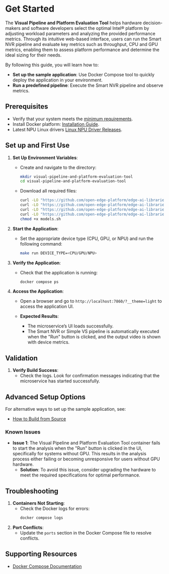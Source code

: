 # Get Started

The **Visual Pipeline and Platform Evaluation Tool** helps hardware decision-makers and software developers select the optimal Intel® platform by adjusting workload parameters and analyzing the provided performance metrics. Through its intuitive web-based interface, users can run the Smart NVR pipeline and evaluate key metrics such as throughput, CPU and GPU metrics, enabling them to assess platform performance and determine the ideal sizing for their needs.

By following this guide, you will learn how to:
- **Set up the sample application**: Use Docker Compose tool to quickly deploy the application in your environment.
- **Run a predefined pipeline**: Execute the Smart NVR pipeline and observe metrics.


## Prerequisites
- Verify that your system meets the [minimum requirements](./system-requirements.md).
- Install Docker platform: [Installation Guide](https://docs.docker.com/get-docker/).
- Latest NPU Linux drivers [Linux NPU Driver Releases](https://github.com/intel/linux-npu-driver/releases).


## Set up and First Use

1. **Set Up Environment Variables**:
   - Create and navigate to the directory:
     ```bash
     mkdir visual-pipeline-and-platform-evaluation-tool
     cd visual-pipeline-and-platform-evaluation-tool
     ```
    - Download all required files:
      ```bash
      curl -LO "https://github.com/open-edge-platform/edge-ai-libraries/raw/refs/heads/main/tools/visual-pipeline-and-platform-evaluation-tool/setup_env.sh"
      curl -LO "https://github.com/open-edge-platform/edge-ai-libraries/raw/refs/heads/main/tools/visual-pipeline-and-platform-evaluation-tool/compose.yml"
      curl -LO "https://github.com/open-edge-platform/edge-ai-libraries/raw/refs/heads/main/tools/visual-pipeline-and-platform-evaluation-tool/Makefile"
      curl -LO "https://github.com/open-edge-platform/edge-ai-libraries/raw/refs/heads/main/tools/visual-pipeline-and-platform-evaluation-tool/models.sh"
      chmod +x models.sh
      ```

2. **Start the Application**:
    - Set the appropriate device type (CPU, GPU, or NPU) and run the following command:
      ```bash
      make run DEVICE_TYPE=<CPU/GPU/NPU>
      ```

3. **Verify the Application**:
    - Check that the application is running:
      ```bash
      docker compose ps
      ```

4. **Access the Application**:
    - Open a browser and go to `http://localhost:7860/?__theme=light` to access the application UI.

    - **Expected Results**:
      - The microservice’s UI loads successfully.
      - The Smart NVR or Simple VS pipeline is automatically executed when the "Run" button is clicked, and the output video is shown with device metrics.


## Validation

1. **Verify Build Success**:
   - Check the logs. Look for confirmation messages indicating that the microservice has started successfully.


## Advanced Setup Options

For alternative ways to set up the sample application, see:

- [How to Build from Source](./how-to-build-source.md)

### Known Issues

- **Issue 1**: The Visual Pipeline and Platform Evaluation Tool container fails to start the analysis when the "Run" button is clicked in the UI, specifically for systems without GPU. This results in the analysis process either failing or becoming unresponsive for users without GPU hardware.
  - **Solution**: To avoid this issue, consider upgrading the hardware to meet the required specifications for optimal performance.


## Troubleshooting

1. **Containers Not Starting**:
   - Check the Docker logs for errors:
     ```bash
     docker compose logs
     ```
2. **Port Conflicts**:
   - Update the `ports` section in the Docker Compose file to resolve conflicts.


## Supporting Resources
- [Docker Compose Documentation](https://docs.docker.com/compose/)

